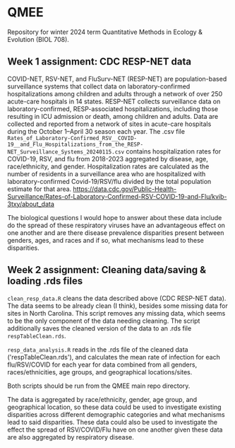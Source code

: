 # QMEE
Repository for winter 2024 term Quantitative Methods in Ecology & Evolution (BIOL 708). 

## Week 1 assignment: CDC RESP-NET data

COVID-NET, RSV-NET, and FluSurv-NET (RESP-NET) are population-based surveillance systems that collect data on laboratory-confirmed hospitalizations among children and adults through a network of over 250 acute-care hospitals in 14 states. RESP-NET collects surveillance data on laboratory-confirmed, RESP-associated hospitalizations, including those resulting in ICU admission or death, among children and adults. Data are collected and reported from a network of sites in acute-care hospitals during the October 1–April 30 season each year. The .csv file `Rates_of_Laboratory-Confirmed_RSV__COVID-19__and_Flu_Hospitalizations_from_the_RESP-NET_Surveillance_Systems_20240115.csv` contains hospitalization rates for COVID-19, RSV, and flu from 2018-2023 aggregated by disease, age, race/ethnicity, and gender. Hospitalization rates are calculated as the number of residents in a surveillance area who are hospitalized with laboratory-confirmed Covid-19/RSV/flu divided by the total population estimate for that area. 
https://data.cdc.gov/Public-Health-Surveillance/Rates-of-Laboratory-Confirmed-RSV-COVID-19-and-Flu/kvib-3txy/about_data

The biological questions I would hope to answer about these data include do the spread of these respiratory viruses have an advantageous effect on one another and are there disease prevalence disparities present between genders, ages, and races and if so, what mechanisms lead to these disparities. 

## Week 2 assignment: Cleaning data/saving & loading .rds files

`clean_resp_data.R` cleans the data described above (CDC RESP-NET data). The data seems to be already clean (I think), besides some missing data for sites in North Carolina. This script removes any missing data, which seems to be the only component of the data needing cleaning. The script additionally saves the cleaned version of the data to an .rds file `respTableClean.rds`. 

`resp_data_analysis.R` reads in the .rds file of the cleaned data ('respTableClean.rds'), and calculates the mean rate of infection for each flu/RSV/COVID for each year for data combined from all genders, races/ethnicities, age groups, and geographical locations/sites. 

Both scripts should be run from the QMEE main repo directory. 

The data is aggregated by race/ethnicity, gender, age group, and geographical location, so these data could be used to investigate existing disparities across different demographic categories and what mechanisms lead to said disparities. These data could also be used to investigate the effect the spread of RSV/COVID/Flu have on one another given these data are also aggregated by respiratory disease. 

